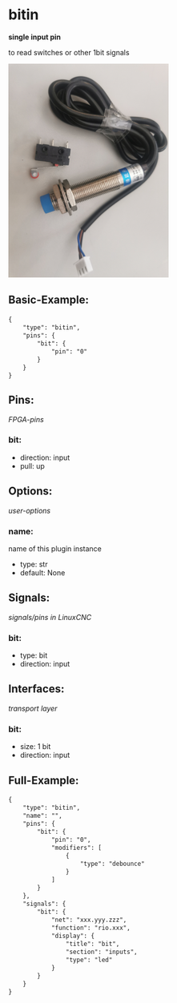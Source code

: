 # bitin
**single input pin**

to read switches or other 1bit signals


![image.png](image.png)

## Basic-Example:
```
{
    "type": "bitin",
    "pins": {
        "bit": {
            "pin": "0"
        }
    }
}
```

## Pins:
*FPGA-pins*
### bit:

 * direction: input
 * pull: up


## Options:
*user-options*
### name:
name of this plugin instance

 * type: str
 * default: None


## Signals:
*signals/pins in LinuxCNC*
### bit:

 * type: bit
 * direction: input


## Interfaces:
*transport layer*
### bit:

 * size: 1 bit
 * direction: input


## Full-Example:
```
{
    "type": "bitin",
    "name": "",
    "pins": {
        "bit": {
            "pin": "0",
            "modifiers": [
                {
                    "type": "debounce"
                }
            ]
        }
    },
    "signals": {
        "bit": {
            "net": "xxx.yyy.zzz",
            "function": "rio.xxx",
            "display": {
                "title": "bit",
                "section": "inputs",
                "type": "led"
            }
        }
    }
}
```
